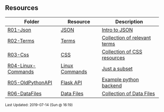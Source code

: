 ## Resources
| Folder | Resource | Description|
 | ------------|------------|------------|
 | [R01-Json](https://github.com/rugbyprof/4443-Internet-Programming/tree/master/Resources/R01-Json) | [ JSON ](https://github.com/rugbyprof/4443-Internet-Programming/tree/master/Resources/R01-Json) | [ Intro to JSON](https://github.com/rugbyprof/4443-Internet-Programming/tree/master/Resources/R01-Json) | [R01-Json](https://github.com/rugbyprof/4443-Internet-Programming/tree/master/Resources/R01-Json) | [ References <a name="references" id="references"></a>](https://github.com/rugbyprof/4443-Internet-Programming/tree/master/Resources/R01-Json) | [N/A](https://github.com/rugbyprof/4443-Internet-Programming/tree/master/Resources/R01-Json) |
 | [R02-Terms](https://github.com/rugbyprof/4443-Internet-Programming/tree/master/Resources/R02-Terms) | [ Terms ](https://github.com/rugbyprof/4443-Internet-Programming/tree/master/Resources/R02-Terms) | [ Collection of relevant terms](https://github.com/rugbyprof/4443-Internet-Programming/tree/master/Resources/R02-Terms) | [R02-Terms](https://github.com/rugbyprof/4443-Internet-Programming/tree/master/Resources/R02-Terms) | [ General Idea](https://github.com/rugbyprof/4443-Internet-Programming/tree/master/Resources/R02-Terms) | [R02-Terms](https://github.com/rugbyprof/4443-Internet-Programming/tree/master/Resources/R02-Terms) | [ Protocols](https://github.com/rugbyprof/4443-Internet-Programming/tree/master/Resources/R02-Terms) | [R02-Terms](https://github.com/rugbyprof/4443-Internet-Programming/tree/master/Resources/R02-Terms) | [](https://github.com/rugbyprof/4443-Internet-Programming/tree/master/Resources/R02-Terms) | [ **`TCP`**  Transmission Control Protocol. Used primarily with `IP` (Internet Protocol). TCP provides reliable, ordered, and error](https://github.com/rugbyprof/4443-Internet-Programming/tree/master/Resources/R02-Terms) | [checked delivery of a stream of octets (bytes) between applications running on hosts communicating via an IP network [[8](references)]. In english it means TCP takes resources (like a web page), and breaks them into packets sending each packet individually out onto the network which use routers (and the IP protocol) to deliver the packets to the destination. The TCP protocol then re](https://github.com/rugbyprof/4443-Internet-Programming/tree/master/Resources/R02-Terms) | [assembles into the orignal resource.](https://github.com/rugbyprof/4443-Internet-Programming/tree/master/Resources/R02-Terms) | [R02-Terms](https://github.com/rugbyprof/4443-Internet-Programming/tree/master/Resources/R02-Terms) | [](https://github.com/rugbyprof/4443-Internet-Programming/tree/master/Resources/R02-Terms) | [ **`IP`** ](https://github.com/rugbyprof/4443-Internet-Programming/tree/master/Resources/R02-Terms) | [ Internet Protocol [[9](references)] This protocol is used primarily with the TCP protocol. Where TCP breaks messages into packets, the IP protocol is what network hardware uses to determine exactly where to send the packet so it arrives at its destination.](https://github.com/rugbyprof/4443-Internet-Programming/tree/master/Resources/R02-Terms) | [R02-Terms](https://github.com/rugbyprof/4443-Internet-Programming/tree/master/Resources/R02-Terms) | [](https://github.com/rugbyprof/4443-Internet-Programming/tree/master/Resources/R02-Terms) | [ **`SSH`** ](https://github.com/rugbyprof/4443-Internet-Programming/tree/master/Resources/R02-Terms) | [ The SSH protocol (also referred to as Secure Shell) is a method for secure remote login from one computer to another. It provides several alternative options for strong authentication, and it protects the communications security and integrity with strong encryption[[12](references)]](https://github.com/rugbyprof/4443-Internet-Programming/tree/master/Resources/R02-Terms) | [R02-Terms](https://github.com/rugbyprof/4443-Internet-Programming/tree/master/Resources/R02-Terms) | [ More Terms](https://github.com/rugbyprof/4443-Internet-Programming/tree/master/Resources/R02-Terms) | [R02-Terms](https://github.com/rugbyprof/4443-Internet-Programming/tree/master/Resources/R02-Terms) | [](https://github.com/rugbyprof/4443-Internet-Programming/tree/master/Resources/R02-Terms) | [ **`PORT`** ](https://github.com/rugbyprof/4443-Internet-Programming/tree/master/Resources/R02-Terms) | [ A port number is a 16](https://github.com/rugbyprof/4443-Internet-Programming/tree/master/Resources/R02-Terms) | [bit unsigned integer, thus ranging from 0 to 65535 and accompainies some type of server request. For example when a user goes to `http://google.com` most likely this request will be "served" (answered) on port 80 [[7](references)].](https://github.com/rugbyprof/4443-Internet-Programming/tree/master/Resources/R02-Terms) | [R02-Terms](https://github.com/rugbyprof/4443-Internet-Programming/tree/master/Resources/R02-Terms) | [](https://github.com/rugbyprof/4443-Internet-Programming/tree/master/Resources/R02-Terms) | [ **`IP Address`** ](https://github.com/rugbyprof/4443-Internet-Programming/tree/master/Resources/R02-Terms) | [ [[14](references)]](https://github.com/rugbyprof/4443-Internet-Programming/tree/master/Resources/R02-Terms) | [R02-Terms](https://github.com/rugbyprof/4443-Internet-Programming/tree/master/Resources/R02-Terms) | [](https://github.com/rugbyprof/4443-Internet-Programming/tree/master/Resources/R02-Terms) | [ `[scheme]://[domain]:[port]/[path]?[query string]fragment_id`](https://github.com/rugbyprof/4443-Internet-Programming/tree/master/Resources/R02-Terms) | [R02-Terms](https://github.com/rugbyprof/4443-Internet-Programming/tree/master/Resources/R02-Terms) | [](https://github.com/rugbyprof/4443-Internet-Programming/tree/master/Resources/R02-Terms) | [ **`HTTP Methods`** [[2](references)]](https://github.com/rugbyprof/4443-Internet-Programming/tree/master/Resources/R02-Terms) | [R02-Terms](https://github.com/rugbyprof/4443-Internet-Programming/tree/master/Resources/R02-Terms) | [](https://github.com/rugbyprof/4443-Internet-Programming/tree/master/Resources/R02-Terms) | [ **`Idempotent Methods`** [[3](references)] The term idempotent is used more comprehensively to describe an operation that will produce the same results if executed once or multiple times. This is a very useful property in many situations, as it means that an operation can be repeated or retried as often as necessary without causing unintended effects. With non](https://github.com/rugbyprof/4443-Internet-Programming/tree/master/Resources/R02-Terms) | [idempotent operations, the algorithm may have to keep track of whether the operation was already performed or not.](https://github.com/rugbyprof/4443-Internet-Programming/tree/master/Resources/R02-Terms) | [R02-Terms](https://github.com/rugbyprof/4443-Internet-Programming/tree/master/Resources/R02-Terms) | [ References <a name="references" id="references"></a>](https://github.com/rugbyprof/4443-Internet-Programming/tree/master/Resources/R02-Terms) | [N/A](https://github.com/rugbyprof/4443-Internet-Programming/tree/master/Resources/R02-Terms) |
 | [R03-Css](https://github.com/rugbyprof/4443-Internet-Programming/tree/master/Resources/R03-Css) | [ CSS ](https://github.com/rugbyprof/4443-Internet-Programming/tree/master/Resources/R03-Css) | [ Collection of CSS resources](https://github.com/rugbyprof/4443-Internet-Programming/tree/master/Resources/R03-Css) | [N/A](https://github.com/rugbyprof/4443-Internet-Programming/tree/master/Resources/R03-Css) |
 | [R04-Linux-Commands](https://github.com/rugbyprof/4443-Internet-Programming/tree/master/Resources/R04-Linux-Commands) | [ Linux Commands ](https://github.com/rugbyprof/4443-Internet-Programming/tree/master/Resources/R04-Linux-Commands) | [ Just a subset](https://github.com/rugbyprof/4443-Internet-Programming/tree/master/Resources/R04-Linux-Commands) | [N/A](https://github.com/rugbyprof/4443-Internet-Programming/tree/master/Resources/R04-Linux-Commands) |
 | [R05-OldPythonAPI](https://github.com/rugbyprof/4443-Internet-Programming/tree/master/Resources/R05-OldPythonAPI) | [ Flask API ](https://github.com/rugbyprof/4443-Internet-Programming/tree/master/Resources/R05-OldPythonAPI) | [ Example python backend](https://github.com/rugbyprof/4443-Internet-Programming/tree/master/Resources/R05-OldPythonAPI) | [N/A](https://github.com/rugbyprof/4443-Internet-Programming/tree/master/Resources/R05-OldPythonAPI) |
 | [R06-DataFiles](https://github.com/rugbyprof/4443-Internet-Programming/tree/master/Resources/R06-DataFiles) | [ Data Files ](https://github.com/rugbyprof/4443-Internet-Programming/tree/master/Resources/R06-DataFiles) | [ Collection of Data Files](https://github.com/rugbyprof/4443-Internet-Programming/tree/master/Resources/R06-DataFiles) | [N/A](https://github.com/rugbyprof/4443-Internet-Programming/tree/master/Resources/R06-DataFiles) |

<sup>Last Updated: 2019-07-14 (Sun @ 16:19)</sup>